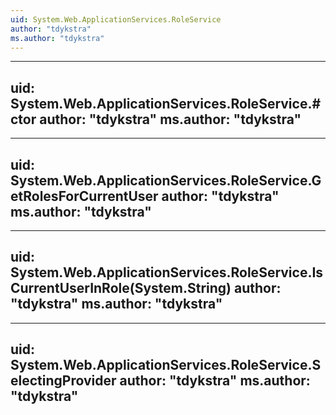 ```yaml
---
uid: System.Web.ApplicationServices.RoleService
author: "tdykstra"
ms.author: "tdykstra"
---
```


---
uid: System.Web.ApplicationServices.RoleService.#ctor
author: "tdykstra"
ms.author: "tdykstra"
---

---
uid: System.Web.ApplicationServices.RoleService.GetRolesForCurrentUser
author: "tdykstra"
ms.author: "tdykstra"
---

---
uid: System.Web.ApplicationServices.RoleService.IsCurrentUserInRole(System.String)
author: "tdykstra"
ms.author: "tdykstra"
---

---
uid: System.Web.ApplicationServices.RoleService.SelectingProvider
author: "tdykstra"
ms.author: "tdykstra"
---
